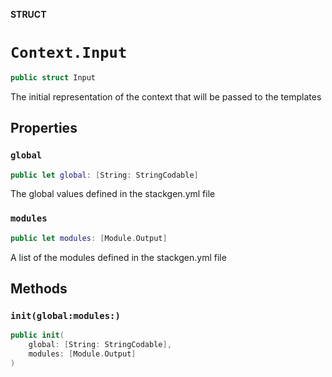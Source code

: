 **STRUCT**

# `Context.Input`

```swift
public struct Input
```

The initial representation of the context that will be passed to the templates

## Properties
### `global`

```swift
public let global: [String: StringCodable]
```

The global values defined in the stackgen.yml file

### `modules`

```swift
public let modules: [Module.Output]
```

A list of the modules defined in the stackgen.yml file

## Methods
### `init(global:modules:)`

```swift
public init(
    global: [String: StringCodable],
    modules: [Module.Output]
)
```
